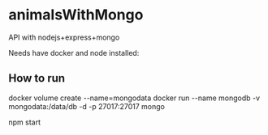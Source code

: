 # animalsWithMongo
API with nodejs+express+mongo

Needs have docker and node installed:

## How to run

docker volume create --name=mongodata
docker run --name mongodb -v mongodata:/data/db -d -p 27017:27017 mongo

npm start



